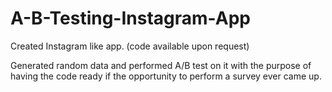 # A-B-Testing-Instagram-App
Created Instagram like app. (code available upon request)

Generated random data and performed A/B test on it with the purpose of having the code ready if the opportunity to perform a survey ever came up.
